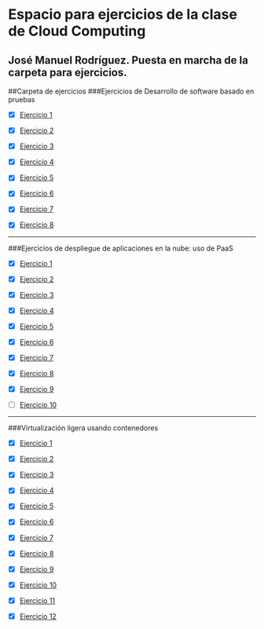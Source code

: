 Espacio para ejercicios de la clase de Cloud Computing
=======
José Manuel Rodríguez.
Puesta en marcha de la carpeta para ejercicios.
------------------------------------------------
##Carpeta de ejercicios
###Ejercicios de Desarrollo de software basado en pruebas

- [X] [Ejercicio 1](https://github.com/jmrodriguez90/clases-CC-2015-16/blob/master/ejercicios/JManuelRodriguez/Desarrollo%20Basado%20en%20pruebas/Ejercicio1.md)

- [X] [Ejercicio 2](https://github.com/jmrodriguez90/clases-CC-2015-16/blob/master/ejercicios/JManuelRodriguez/Desarrollo%20Basado%20en%20pruebas/Ejercicio2.md)

- [X] [Ejercicio 3](https://github.com/jmrodriguez90/clases-CC-2015-16/blob/master/ejercicios/JManuelRodriguez/01%20Desarrollo%20Basado%20en%20pruebas/Ejercicio3.md)

- [X] [Ejercicio 4](https://github.com/jmrodriguez90/clases-CC-2015-16/blob/master/ejercicios/JManuelRodriguez/01%20Desarrollo%20Basado%20en%20pruebas/Ejercicio4.md)

- [X] [Ejercicio 5](https://github.com/jmrodriguez90/clases-CC-2015-16/blob/master/ejercicios/JManuelRodriguez/01%20Desarrollo%20Basado%20en%20pruebas/Ejercicio5.md)

- [X] [Ejercicio 6](https://github.com/jmrodriguez90/clases-CC-2015-16/blob/master/ejercicios/JManuelRodriguez/01%20Desarrollo%20Basado%20en%20pruebas/Ejercicio6.md)

- [X] [Ejercicio 7](https://github.com/jmrodriguez90/clases-CC-2015-16/blob/master/ejercicios/JManuelRodriguez/01%20Desarrollo%20Basado%20en%20pruebas/Ejercicio7.md)

- [X] [Ejercicio 8](https://github.com/jmrodriguez90/clases-CC-2015-16/blob/master/ejercicios/JManuelRodriguez/01%20Desarrollo%20Basado%20en%20pruebas/Ejercicio8.md)

_________________________

###Ejercicios de despliegue de aplicaciones en la nube: uso de PaaS

- [X] [Ejercicio 1](https://github.com/jmrodriguez90/clases-CC-2015-16/blob/master/ejercicios/JManuelRodriguez/02%20Desplegando%20aplicaciones%20en%20la%20nube:%20Uso%20de%20PaaS/Ejercicio1.md)

- [X] [Ejercicio 2](https://github.com/jmrodriguez90/clases-CC-2015-16/blob/master/ejercicios/JManuelRodriguez/02%20Desplegando%20aplicaciones%20en%20la%20nube:%20Uso%20de%20PaaS/Ejercicio2.md)

- [X] [Ejercicio 3](https://github.com/jmrodriguez90/clases-CC-2015-16/blob/master/ejercicios/JManuelRodriguez/02%20Desplegando%20aplicaciones%20en%20la%20nube:%20Uso%20de%20PaaS/Ejercicio3.md)

- [X] [Ejercicio 4](https://github.com/jmrodriguez90/clases-CC-2015-16/blob/master/ejercicios/JManuelRodriguez/02%20Desplegando%20aplicaciones%20en%20la%20nube:%20Uso%20de%20PaaS/Ejercicio4.md)

- [X] [Ejercicio 5](https://github.com/jmrodriguez90/clases-CC-2015-16/blob/master/ejercicios/JManuelRodriguez/02%20Desplegando%20aplicaciones%20en%20la%20nube:%20Uso%20de%20PaaS/Ejercicio5.md)

- [X] [Ejercicio 6](https://github.com/jmrodriguez90/clases-CC-2015-16/blob/master/ejercicios/JManuelRodriguez/02%20Desplegando%20aplicaciones%20en%20la%20nube:%20Uso%20de%20PaaS/Ejercicio6.md)

- [X] [Ejercicio 7](https://github.com/jmrodriguez90/clases-CC-2015-16/blob/master/ejercicios/JManuelRodriguez/02%20Desplegando%20aplicaciones%20en%20la%20nube:%20Uso%20de%20PaaS/Ejercicio7.md)

- [X] [Ejercicio 8](https://github.com/jmrodriguez90/clases-CC-2015-16/blob/master/ejercicios/JManuelRodriguez/02%20Desplegando%20aplicaciones%20en%20la%20nube:%20Uso%20de%20PaaS/Ejercicio8.md)

- [X] [Ejercicio 9](https://github.com/jmrodriguez90/clases-CC-2015-16/blob/master/ejercicios/JManuelRodriguez/02%20Desplegando%20aplicaciones%20en%20la%20nube:%20Uso%20de%20PaaS/Ejercicio9.md)

- [ ] [Ejercicio 10]()


_________________________

###Virtualización ligera usando contenedores


- [X] [Ejercicio 1](https://github.com/jmrodriguez90/clases-CC-2015-16/blob/master/ejercicios/JManuelRodriguez/03%20Virtualizaci%C3%B3n%20ligera%20usando%20contenedores/Ejercicio01.md)

- [X] [Ejercicio 2](https://github.com/jmrodriguez90/clases-CC-2015-16/blob/master/ejercicios/JManuelRodriguez/03%20Virtualizaci%C3%B3n%20ligera%20usando%20contenedores/Ejercicio02.md)

- [X] [Ejercicio 3](https://github.com/jmrodriguez90/clases-CC-2015-16/blob/master/ejercicios/JManuelRodriguez/03%20Virtualizaci%C3%B3n%20ligera%20usando%20contenedores/Ejercicio03.md)

- [X] [Ejercicio 4](https://github.com/jmrodriguez90/clases-CC-2015-16/blob/master/ejercicios/JManuelRodriguez/03%20Virtualizaci%C3%B3n%20ligera%20usando%20contenedores/Ejercicio04.md)

- [X] [Ejercicio 5](https://github.com/jmrodriguez90/clases-CC-2015-16/blob/master/ejercicios/JManuelRodriguez/03%20Virtualizaci%C3%B3n%20ligera%20usando%20contenedores/Ejercicio05.md)

- [X] [Ejercicio 6](https://github.com/jmrodriguez90/clases-CC-2015-16/blob/master/ejercicios/JManuelRodriguez/03%20Virtualizaci%C3%B3n%20ligera%20usando%20contenedores/Ejercicio06.md)

- [X] [Ejercicio 7](https://github.com/jmrodriguez90/clases-CC-2015-16/blob/master/ejercicios/JManuelRodriguez/03%20Virtualizaci%C3%B3n%20ligera%20usando%20contenedores/Ejercicio07.md)

- [X] [Ejercicio 8](https://github.com/jmrodriguez90/clases-CC-2015-16/blob/master/ejercicios/JManuelRodriguez/03%20Virtualizaci%C3%B3n%20ligera%20usando%20contenedores/Ejercicio08.md)

- [X] [Ejercicio 9](https://github.com/jmrodriguez90/clases-CC-2015-16/blob/master/ejercicios/JManuelRodriguez/03%20Virtualizaci%C3%B3n%20ligera%20usando%20contenedores/Ejercicio09.md)

- [X] [Ejercicio 10](https://github.com/jmrodriguez90/clases-CC-2015-16/blob/master/ejercicios/JManuelRodriguez/03%20Virtualizaci%C3%B3n%20ligera%20usando%20contenedores/Ejercicio10.md)

- [X] [Ejercicio 11](https://github.com/jmrodriguez90/clases-CC-2015-16/blob/master/ejercicios/JManuelRodriguez/03%20Virtualizaci%C3%B3n%20ligera%20usando%20contenedores/Ejercicio11.md)

- [X] [Ejercicio 12](https://github.com/jmrodriguez90/clases-CC-2015-16/blob/master/ejercicios/JManuelRodriguez/03%20Virtualizaci%C3%B3n%20ligera%20usando%20contenedores/Ejercicio12.md)



